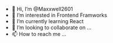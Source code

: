 - 👋 Hi, I’m @Maxxwell2601
- 👀 I’m interested in Frontend Framworks
- 🌱 I’m currently learning React
- 💞️ I’m looking to collaborate on ...
- 📫 How to reach me ...

<!---
Maxxwell2601/Maxxwell2601 is a ✨ special ✨ repository because its `README.md` (this file) appears on your GitHub profile.
You can click the Preview link to take a look at your changes.
--->
